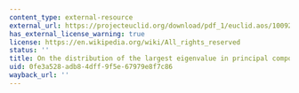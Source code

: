 ```yaml
---
content_type: external-resource
external_url: https://projecteuclid.org/download/pdf_1/euclid.aos/1009210544
has_external_license_warning: true
license: https://en.wikipedia.org/wiki/All_rights_reserved
status: ''
title: On the distribution of the largest eigenvalue in principal components analysis
uid: 0fe3a528-adb8-4dff-9f5e-67979e8f7c86
wayback_url: ''
---
```

